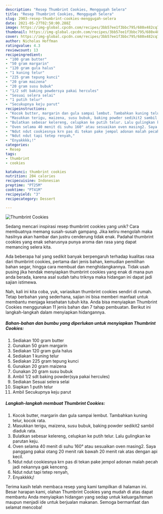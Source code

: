 ```yaml
---
description: "Resep Thumbrint Cookies, Menggugah Selera"
title: "Resep Thumbrint Cookies, Menggugah Selera"
slug: 2903-resep-thumbrint-cookies-menggugah-selera
date: 2021-05-27T02:50:00.288Z
image: https://img-global.cpcdn.com/recipes/3bb57ee1f3bbc795/680x482cq70/thumbrint-cookies-foto-resep-utama.jpg
thumbnail: https://img-global.cpcdn.com/recipes/3bb57ee1f3bbc795/680x482cq70/thumbrint-cookies-foto-resep-utama.jpg
cover: https://img-global.cpcdn.com/recipes/3bb57ee1f3bbc795/680x482cq70/thumbrint-cookies-foto-resep-utama.jpg
author: Nicholas Hoffman
ratingvalue: 4.3
reviewcount: 13
recipeingredient:
- "100 gram butter"
- "50 gram margarin"
- "120 gram gula halus"
- "1 kuning telur"
- "225 gram tepung kunci"
- "20 gram maizena"
- "20 gram susu bubuk"
- "1/2 sdt baking powdersya pakai hercules"
- "Sesuai selera selai"
- "1 putih telur"
- "Secukupnya keju parut"
recipeinstructions:
- "Kocok butter, margarin dan gula sampai lembut. Tambahkan kuning telur, kocok rata."
- "Masukkan terigu, maizena, susu bubuk, baking powder sedikit2 sambil diaduk rata."
- "Bulatkan sebesar kelereng, celupkan ke putih telur. Lalu gulingkan ke parutan keju."
- "Oven selama 40 menit di suhu 160° atau sesuaikan oven masing2. Saya panggang pakai otang 20 menit rak bawah 20 menit rak atas dengan api kecil."
- "Ndut ndut cookiesnya krn pas di tekan pake jempol adonan malah pecah jadi nekannya gak kenceng."
- "Ndut ndut tapi tetep renyah,"
- "Enyakkkk¡!"
categories:
- Resep
tags:
- thumbrint
- cookies

katakunci: thumbrint cookies 
nutrition: 204 calories
recipecuisine: Indonesian
preptime: "PT25M"
cooktime: "PT41M"
recipeyield: "3"
recipecategory: Dessert

---
```



![Thumbrint Cookies](https://img-global.cpcdn.com/recipes/3bb57ee1f3bbc795/680x482cq70/thumbrint-cookies-foto-resep-utama.jpg)

Sedang mencari inspirasi resep thumbrint cookies yang unik? Cara membuatnya memang susah-susah gampang. Jika keliru mengolah maka hasilnya akan hambar dan justru cenderung tidak enak. Padahal thumbrint cookies yang enak seharusnya punya aroma dan rasa yang dapat memancing selera kita.

Ada beberapa hal yang sedikit banyak berpengaruh terhadap kualitas rasa dari thumbrint cookies, pertama dari jenis bahan, kemudian pemilihan bahan segar, hingga cara membuat dan menghidangkannya. Tidak usah pusing jika hendak menyiapkan thumbrint cookies yang enak di mana pun anda berada, karena asal sudah tahu triknya maka hidangan ini dapat jadi sajian istimewa.




Nah, kali ini kita coba, yuk, variasikan thumbrint cookies sendiri di rumah. Tetap berbahan yang sederhana, sajian ini bisa memberi manfaat untuk membantu menjaga kesehatan tubuh kita. Anda bisa menyiapkan Thumbrint Cookies menggunakan 11 jenis bahan dan 7 tahap pembuatan. Berikut ini langkah-langkah dalam menyiapkan hidangannya.

<!--inarticleads1-->

##### Bahan-bahan dan bumbu yang diperlukan untuk menyiapkan Thumbrint Cookies:

1. Sediakan 100 gram butter
1. Gunakan 50 gram margarin
1. Sediakan 120 gram gula halus
1. Sediakan 1 kuning telur
1. Sediakan 225 gram tepung kunci
1. Gunakan 20 gram maizena
1. Gunakan 20 gram susu bubuk
1. Ambil 1/2 sdt baking powder(sya pakai hercules)
1. Sediakan Sesuai selera selai
1. Siapkan 1 putih telur
1. Ambil Secukupnya keju parut




<!--inarticleads2-->

##### Langkah-langkah membuat Thumbrint Cookies:

1. Kocok butter, margarin dan gula sampai lembut. Tambahkan kuning telur, kocok rata.
1. Masukkan terigu, maizena, susu bubuk, baking powder sedikit2 sambil diaduk rata.
1. Bulatkan sebesar kelereng, celupkan ke putih telur. Lalu gulingkan ke parutan keju.
1. Oven selama 40 menit di suhu 160° atau sesuaikan oven masing2. Saya panggang pakai otang 20 menit rak bawah 20 menit rak atas dengan api kecil.
1. Ndut ndut cookiesnya krn pas di tekan pake jempol adonan malah pecah jadi nekannya gak kenceng.
1. Ndut ndut tapi tetep renyah,
1. Enyakkkk¡!




Terima kasih telah membaca resep yang kami tampilkan di halaman ini. Besar harapan kami, olahan Thumbrint Cookies yang mudah di atas dapat membantu Anda menyiapkan hidangan yang sedap untuk keluarga/teman maupun menjadi ide untuk berjualan makanan. Semoga bermanfaat dan selamat mencoba!
